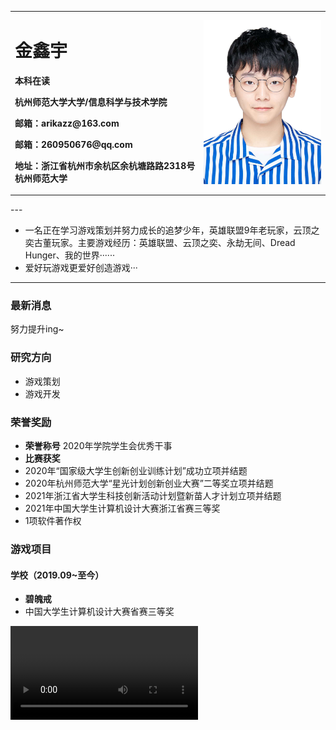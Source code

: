 <table border="0">
  <tr>
    <td width="60%">
      <h1>金鑫宇</h1>
      <p><b>本科在读</b></p>
      <p><b>杭州师范大学大学/信息科学与技术学院</b></p>
      <p><b>邮箱：arikazz@163.com</b></p>
      <p><b>邮箱：260950676@qq.com</b></p>
      <p><b>地址：浙江省杭州市余杭区余杭塘路路2318号杭州师范大学</b></p>
    </td>
    <td width="40%">
      <img src="/pic.jpg" width="100%">
    </td>
  </tr>
</table>
---

- 一名正在学习游戏策划并努力成长的追梦少年，英雄联盟9年老玩家，云顶之奕古董玩家。主要游戏经历：英雄联盟、云顶之奕、永劫无间、Dread Hunger、我的世界······
- 爱好玩游戏更爱好创造游戏···

---

### 最新消息
努力提升ing~

### 研究方向
- 游戏策划
- 游戏开发

### 荣誉奖励
- **荣誉称号** 
2020年学院学生会优秀干事 
- **比赛获奖**
- 2020年“国家级大学生创新创业训练计划”成功立项并结题
- 2020年杭州师范大学“星光计划创新创业大赛”二等奖立项并结题
- 2021年浙江省大学生科技创新活动计划暨新苗人才计划立项并结题
- 2021年中国大学生计算机设计大赛浙江省赛三等奖
- 1项软件著作权

### 游戏项目
#### 学校（2019.09~至今）
- **碧魄戒**  
- 中国大学生计算机设计大赛省赛三等奖
<video src="/video_TurquoiseRing.mp4">
#### 杭州和乐科技（2022.01~至今）
- **红色拯救**  
- 新手版Demo
<video src="/video_RedRescue_1.mp4">
- 进阶版Demo
设计开发ing~
